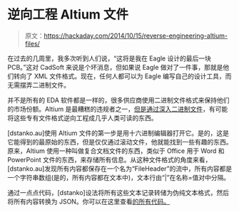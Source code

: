 # 逆向工程 Altium 文件

> 原文：<https://hackaday.com/2014/10/15/reverse-engineering-altium-files/>

在过去的几周里，我多次听到人们说，“这将是我在 Eagle 设计的最后一块 PCB。”这对 CadSoft 来说是个坏消息，但如果说 Eagle 做对了一件事，那就是他们转向了 XML 文件格式。现在，任何人都可以为 Eagle 编写自己的设计工具，而无需摆弄二进制文件。

并不是所有的 EDA 软件都是一样的，很多供应商使用二进制文件格式来保持他们的市场份额。Altium 是最糟糕的违规者之一，[但是通过深入二进制文件](http://hackaday.io/post/10390)，有可能将这些专有文件格式逆向工程成几乎人类可读的东西。

[dstanko.au]使用 Altium 文件的第一步是用十六进制编辑器打开它。是的，这是它能得到的最原始的东西，但是仅仅通过滚动文件，他就能找到一些有趣的东西。原来，Altium 使用一种叫做复合文档文件的东西，类似于 Office 用于 Word 和 PowerPoint 文件的东西，来存储所有信息。从这种文件格式的角度来看，[dstanko.au]发现所有内容都保存在一个名为“FileHeader”的流中，所有内容都是一个字符串数组(是的，所有内容都在文本中)，文本行由“|”在名称=值对中分隔。

通过一点点代码，[dstanko]设法将所有这些文本记录转储为伪纯文本格式，然后将所有内容转换为 JSON。你可以在这里查看[的所有代码。](https://github.com/dejan-stankovic/meetup-ad-schematic)